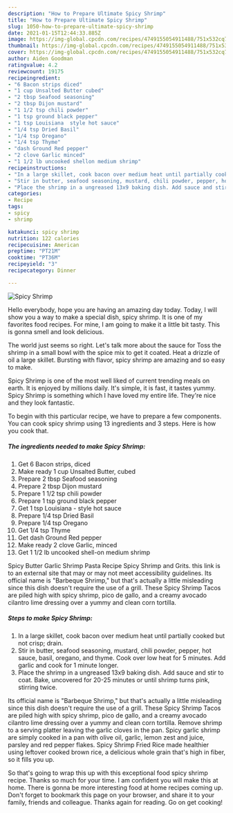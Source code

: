 ```yaml
---
description: "How to Prepare Ultimate Spicy Shrimp"
title: "How to Prepare Ultimate Spicy Shrimp"
slug: 1050-how-to-prepare-ultimate-spicy-shrimp
date: 2021-01-15T12:44:33.885Z
image: https://img-global.cpcdn.com/recipes/4749155054911488/751x532cq70/spicy-shrimp-recipe-main-photo.jpg
thumbnail: https://img-global.cpcdn.com/recipes/4749155054911488/751x532cq70/spicy-shrimp-recipe-main-photo.jpg
cover: https://img-global.cpcdn.com/recipes/4749155054911488/751x532cq70/spicy-shrimp-recipe-main-photo.jpg
author: Aiden Goodman
ratingvalue: 4.2
reviewcount: 19175
recipeingredient:
- "6 Bacon strips diced"
- "1 cup Unsalted Butter cubed"
- "2 tbsp Seafood seasoning"
- "2 tbsp Dijon mustard"
- "1 1/2 tsp chili powder"
- "1 tsp ground black pepper"
- "1 tsp Louisiana  style hot sauce"
- "1/4 tsp Dried Basil"
- "1/4 tsp Oregano"
- "1/4 tsp Thyme"
- "dash Ground Red pepper"
- "2 clove Garlic minced"
- "1 1/2 lb uncooked shellon medium shrimp"
recipeinstructions:
- "In a large skillet, cook bacon over medium heat until partially cooked but not crisp; drain."
- "Stir in butter, seafood seasoning, mustard, chili powder, pepper, hot sauce, basil, oregano, and thyme.  Cook over low heat for 5 minutes.  Add garlic and cook for 1 minute longer."
- "Place the shrimp in a ungreased 13x9 baking dish. Add sauce and stir to coat.  Bake, uncovered for 20-25 minutes or until shrimp turns pink, stirring twice."
categories:
- Recipe
tags:
- spicy
- shrimp

katakunci: spicy shrimp 
nutrition: 122 calories
recipecuisine: American
preptime: "PT21M"
cooktime: "PT36M"
recipeyield: "3"
recipecategory: Dinner

---
```



![Spicy Shrimp](https://img-global.cpcdn.com/recipes/4749155054911488/751x532cq70/spicy-shrimp-recipe-main-photo.jpg)

Hello everybody, hope you are having an amazing day today. Today, I will show you a way to make a special dish, spicy shrimp. It is one of my favorites food recipes. For mine, I am going to make it a little bit tasty. This is gonna smell and look delicious.

The world just seems so right. Let&#39;s talk more about the sauce for Toss the shrimp in a small bowl with the spice mix to get it coated. Heat a drizzle of oil a large skillet. Bursting with flavor, spicy shrimp are amazing and so easy to make.

Spicy Shrimp is one of the most well liked of current trending meals on earth. It is enjoyed by millions daily. It's simple, it is fast, it tastes yummy. Spicy Shrimp is something which I have loved my entire life. They're nice and they look fantastic.


To begin with this particular recipe, we have to prepare a few components. You can cook spicy shrimp using 13 ingredients and 3 steps. Here is how you cook that.

<!--inarticleads1-->

##### The ingredients needed to make Spicy Shrimp:

1. Get 6 Bacon strips, diced
1. Make ready 1 cup Unsalted Butter, cubed
1. Prepare 2 tbsp Seafood seasoning
1. Prepare 2 tbsp Dijon mustard
1. Prepare 1 1/2 tsp chili powder
1. Prepare 1 tsp ground black pepper
1. Get 1 tsp Louisiana - style hot sauce
1. Prepare 1/4 tsp Dried Basil
1. Prepare 1/4 tsp Oregano
1. Get 1/4 tsp Thyme
1. Get dash Ground Red pepper
1. Make ready 2 clove Garlic, minced
1. Get 1 1/2 lb uncooked shell-on medium shrimp


Spicy Butter Garlic Shrimp Pasta Recipe Spicy Shrimp and Grits. this link is to an external site that may or may not meet accessibility guidelines. Its official name is &#34;Barbeque Shrimp,&#34; but that&#39;s actually a little misleading since this dish doesn&#39;t require the use of a grill. These Spicy Shrimp Tacos are piled high with spicy shrimp, pico de gallo, and a creamy avocado cilantro lime dressing over a yummy and clean corn tortilla. 

<!--inarticleads2-->

##### Steps to make Spicy Shrimp:

1. In a large skillet, cook bacon over medium heat until partially cooked but not crisp; drain.
1. Stir in butter, seafood seasoning, mustard, chili powder, pepper, hot sauce, basil, oregano, and thyme.  Cook over low heat for 5 minutes.  Add garlic and cook for 1 minute longer.
1. Place the shrimp in a ungreased 13x9 baking dish. Add sauce and stir to coat.  Bake, uncovered for 20-25 minutes or until shrimp turns pink, stirring twice.


Its official name is &#34;Barbeque Shrimp,&#34; but that&#39;s actually a little misleading since this dish doesn&#39;t require the use of a grill. These Spicy Shrimp Tacos are piled high with spicy shrimp, pico de gallo, and a creamy avocado cilantro lime dressing over a yummy and clean corn tortilla. Remove shrimp to a serving platter leaving the garlic cloves in the pan. Spicy garlic shrimp are simply cooked in a pan with olive oil, garlic, lemon zest and juice, parsley and red pepper flakes. Spicy Shrimp Fried Rice made healthier using leftover cooked brown rice, a delicious whole grain that&#39;s high in fiber, so it fills you up. 

So that's going to wrap this up with this exceptional food spicy shrimp recipe. Thanks so much for your time. I am confident you will make this at home. There is gonna be more interesting food at home recipes coming up. Don't forget to bookmark this page on your browser, and share it to your family, friends and colleague. Thanks again for reading. Go on get cooking!
